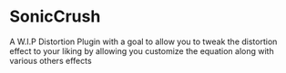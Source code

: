 # SonicCrush
A W.I.P Distortion Plugin with a goal to allow you to tweak the distortion effect to your liking by allowing you customize the equation along with various others effects
